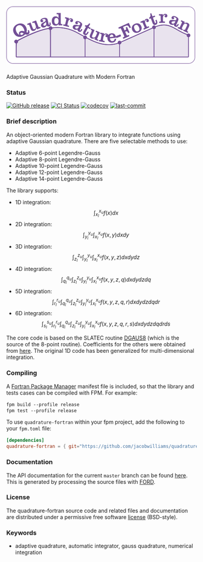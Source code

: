 ![quadrature-fortran](media/logo.png)
============

Adaptive Gaussian Quadrature with Modern Fortran

### Status
[![GitHub release](https://img.shields.io/github/release/jacobwilliams/quadrature-fortran.svg)](https://github.com/jacobwilliams/quadrature-fortran/releases/latest)
[![CI Status](https://github.com/jacobwilliams/quadrature-fortran/actions/workflows/CI.yml/badge.svg)](https://github.com/jacobwilliams/quadrature-fortran/actions)
[![codecov](https://codecov.io/gh/jacobwilliams/quadrature-fortran/branch/master/graph/badge.svg)](https://codecov.io/gh/jacobwilliams/quadrature-fortran)
[![last-commit](https://img.shields.io/github/last-commit/jacobwilliams/quadrature-fortran)](https://github.com/jacobwilliams/quadrature-fortran/commits/master)

### Brief description

An object-oriented modern Fortran library to integrate functions using adaptive Gaussian quadrature. There are five selectable methods to use:

 * Adaptive 6-point Legendre-Gauss
 * Adaptive 8-point Legendre-Gauss
 * Adaptive 10-point Legendre-Gauss
 * Adaptive 12-point Legendre-Gauss
 * Adaptive 14-point Legendre-Gauss

The library supports:

 * 1D integration:
   $$ \int_{x_l}^{x_u} f(x) dx $$
 * 2D integration:
   $$\int_{y_l}^{y_u} \int_{x_l}^{x_u} f(x,y) dx  dy$$
 * 3D integration:
   $$\int_{z_l}^{z_u} \int_{y_l}^{y_u} \int_{x_l} ^{x_u} f(x,y,z) dx dy dz$$
 * 4D integration:
   $$\int_{q_l}^{q_u} \int_{z_l}^{z_u} \int_{y_l} ^{y_u} \int_{x_l}^{x_u} f(x,y,z,q) dx dy dz  dq$$
 * 5D integration:
   $$\int_{r_l}^{r_u} \int_{q_l}^{q_u} \int_{z_l} ^{z_u} \int_{y_l}^{y_u} \int_{x_l}^{x_u} f(x, y,z,q,r) dx dy dz dq dr$$
 * 6D integration:
   $$\int_{s_l}^{s_u} \int_{r_l}^{r_u} \int_{q_l} ^{q_u} \int_{z_l}^{z_u} \int_{y_l}^{y_u} \int_ {x_l}^{x_u} f(x,y,z,q,r,s) dx dy dz dq dr ds$$

The core code is based on the SLATEC routine [DGAUS8](http://www.netlib.org/slatec/src/dgaus8.f) (which is the source of the 8-point routine). Coefficients for the others were obtained from [here](http://processingjs.nihongoresources.com/bezierinfo/legendre-gauss-values.php). The original 1D code has been generalized for multi-dimensional integration.

### Compiling

A [Fortran Package Manager](https://github.com/fortran-lang/fpm) manifest file is included, so that the library and tests cases can be compiled with FPM. For example:

```
fpm build --profile release
fpm test --profile release
```

To use `quadrature-fortran` within your fpm project, add the following to your `fpm.toml` file:
```toml
[dependencies]
quadrature-fortran = { git="https://github.com/jacobwilliams/quadrature-fortran.git" }
```

### Documentation

The API documentation for the current ```master``` branch can be found [here](https://jacobwilliams.github.io/quadrature-fortran/).  This is generated by processing the source files with [FORD](https://github.com/Fortran-FOSS-Programmers/ford).

### License

The quadrature-fortran source code and related files and documentation are distributed under a permissive free software [license](https://github.com/jacobwilliams/quadrature-fortran/blob/master/LICENSE) (BSD-style).

### Keywords

* adaptive quadrature, automatic integrator, gauss quadrature, numerical integration
